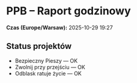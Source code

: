 # PPB – Raport godzinowy
**Czas (Europe/Warsaw):** 2025-10-29 19:27

## Status projektów
- Bezpieczny Pieszy — OK
- Zwolnij przy przejściu — OK
- Odblask ratuje życie — OK

